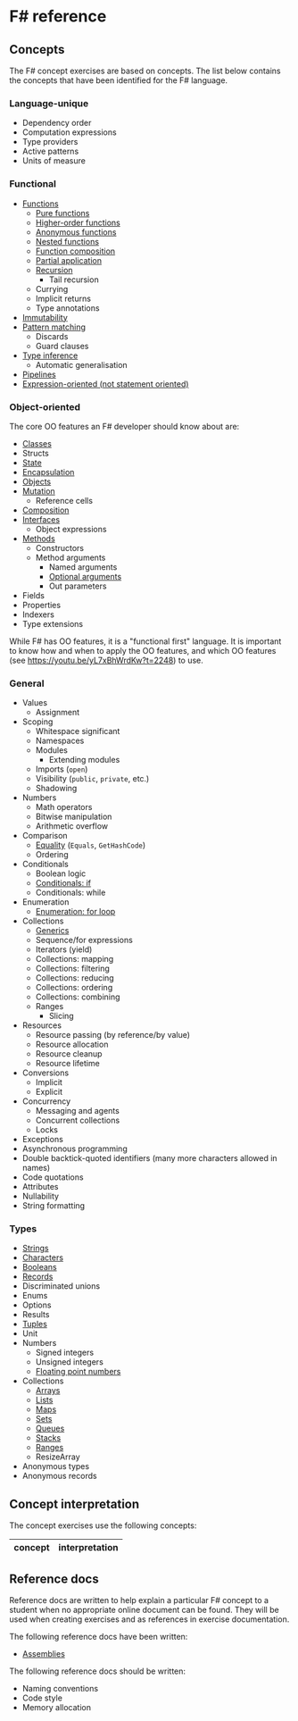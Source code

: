 # F&#35; reference

## Concepts

The F# concept exercises are based on concepts. The list below contains the concepts that have been identified for the F# language.

### Language-unique

- Dependency order
- Computation expressions
- Type providers
- Active patterns
- Units of measure

### Functional

- [Functions][functions]
  - [Pure functions][pure_functions]
  - [Higher-order functions][higher_order_functions]
  - [Anonymous functions][anonymous_functions]
  - [Nested functions][nested_functions]
  - [Function composition][function_composition]
  - [Partial application][partial_application]
  - [Recursion][recursion]
    - Tail recursion
  - Currying
  - Implicit returns
  - Type annotations
- [Immutability][immutability]
- [Pattern matching][pattern_matching]
  - Discards
  - Guard clauses
- [Type inference][type_inference]
  - Automatic generalisation
- [Pipelines][pipelines]
- [Expression-oriented (not statement oriented)][expression_oriented]

### Object-oriented

The core OO features an F# developer should know about are:

- [Classes][classes]
- Structs
- [State][state]
- [Encapsulation][encapsulation]
- [Objects][objects]
- [Mutation][mutation]
  - Reference cells
- [Composition][composition]
- [Interfaces][interfaces]
  - Object expressions
- [Methods][methods]
  - Constructors
  - Method arguments
    - Named arguments
    - [Optional arguments][optional_arguments]
    - Out parameters
- Fields
- Properties
- Indexers
- Type extensions

While F# has OO features, it is a "functional first" language. It is important to know how and when to apply the OO features, and which OO features (see https://youtu.be/yL7xBhWrdKw?t=2248) to use.

### General

- Values
  - Assignment
- Scoping
  - Whitespace significant
  - Namespaces
  - Modules
    - Extending modules
  - Imports (`open`)
  - Visibility (`public`, `private`, etc.)
  - Shadowing
- Numbers
  - Math operators
  - Bitwise manipulation
  - Arithmetic overflow
- Comparison
  - [Equality][equality] (`Equals`, `GetHashCode`)
  - Ordering
- Conditionals
  - Boolean logic
  - [Conditionals: if][conditionals]
  - Conditionals: while
- Enumeration
  - [Enumeration: for loop][enumeration]
- Collections
  - [Generics][generics]
  - Sequence/for expressions
  - Iterators (yield)
  - Collections: mapping
  - Collections: filtering
  - Collections: reducing
  - Collections: ordering
  - Collections: combining
  - Ranges
    - Slicing
- Resources
  - Resource passing (by reference/by value)
  - Resource allocation
  - Resource cleanup
  - Resource lifetime
- Conversions
  - Implicit
  - Explicit
- Concurrency
  - Messaging and agents
  - Concurrent collections
  - Locks
- Exceptions
- Asynchronous programming
- Double backtick-quoted identifiers (many more characters allowed in names)
- Code quotations
- Attributes
- Nullability
- String formatting

### Types

- [Strings][string]
- [Characters][char]
- [Booleans][bool]
- [Records][record]
- Discriminated unions
- Enums
- Options
- Results
- [Tuples][tuple]
- Unit
- Numbers
  - Signed integers
  - Unsigned integers
  - [Floating point numbers][floating-point-number]
- Collections
  - [Arrays][array]
  - [Lists][list]
  - [Maps][map]
  - [Sets][set]
  - [Queues][queue]
  - [Stacks][stack]
  - [Ranges][range]
  - ResizeArray
- Anonymous types
- Anonymous records

## Concept interpretation

The concept exercises use the following concepts:

| concept | interpretation |
| ------- | -------------- |


## Reference docs

Reference docs are written to help explain a particular F# concept to a student when no appropriate online document can be found. They will be used when creating exercises and as references in exercise documentation.

The following reference docs have been written:

- [Assemblies][assemblies]

The following reference docs should be written:

- Naming conventions
- Code style
- Memory allocation

[encapsulation]: ../../../reference/concepts/encapsulation.md
[classes]: ../../../reference/concepts/classes.md
[objects]: ../../../reference/concepts/objects.md
[state]: ../../../reference/concepts/state.md
[mutation]: ../../../reference/concepts/mutation.md
[composition]: ../../../reference/concepts/composition.md
[inheritance]: ../../../reference/concepts/inheritance.md
[interfaces]: ../../../reference/concepts/interfaces.md
[polymorphism]: ../../../reference/concepts/polymorphism.md
[methods]: ../../../reference/concepts/methods.md
[immutability]: ../../../reference/concepts/immutability.md
[pattern_matching]: ../../../reference/concepts/pattern_matching.md
[higher_order_functions]: ../../../reference/concepts/higher_order_functions.md
[type_inference]: ../../../reference/concepts/type_inference.md
[anonymous_functions]: ../../../reference/concepts/anonymous_functions.md
[recursion]: ../../../reference/concepts/recursion.md
[nested_functions]: ../../../reference/concepts/nested_functions.md
[linq]: ../../../reference/concepts/pipelines.md
[equality]: ../../../reference/concepts/sameness.md
[conditionals]: ../../../reference/concepts/conditionals.md
[enumeration]: ../../../reference/concepts/enumeration.md
[generics]: ../../../reference/concepts/generics.md
[assemblies]: ../../../reference/tooling/dotnet-assemblies.md
[bool]: ../../../reference/types/boolean.md
[string]: ../../../reference/types/string.md
[char]: ../../../reference/types/char.md
[null]: ../../../reference/types/null.md
[array]: ../../../reference/types/array.md
[list]: ../../../reference/types/list.md
[map]: ../../../reference/types/map.md
[set]: ../../../reference/types/set.md
[stack]: ../../../reference/types/stack.md
[queue]: ../../../reference/types/deque.md
[class]: ../../../reference/types/class.md
[struct]: ../../../reference/types/struct.md
[tuple]: ../../../reference/types/tuple.md
[range]: ../../../reference/types/range.md
[nullable]: ../../../reference/types/nullable.md
[optional_arguments]: ../../../reference/concepts/default_arguments.md
[functions]: ../../../reference/types/function.md
[variables]: ../../../reference/concepts/variables.md
[pure_functions]: ../../../reference/concepts/pure_functions.md
[function_composition]: ../../../reference/concepts/function_composition.md
[partial_application]: ../../../reference/concepts/partial_application.md
[recursion]: ../../../reference/concepts/recursion.md
[pipelines]: ../../../reference/concepts/pipelines.md
[expression_oriented]: ../../../reference/concepts/expression_oriented.md
[repl]: ../../../reference/concepts/repl.md
[floating-point-number]: ../../../reference/types/floating_point_number.md
[record]: ../../../reference/types/record.md
